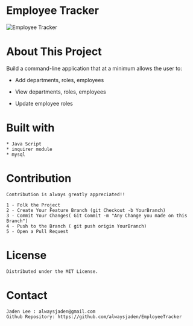 
# Employee Tracker

![Employee Tracker](./asset/images/snapshot.gif?raw=true "Employee Tracker")

# About This Project

Build a command-line application that at a minimum allows the user to:

  * Add departments, roles, employees

  * View departments, roles, employees

  * Update employee roles


# Built with
    * Java Script
    * inquirer module
    * mysql


# Contribution
    Contribution is always greatly appreciated!! 

    1 - Folk the Project
    2 - Create Your Feature Branch (git Checkout -b YourBranch)
    3 - Commit Your Changes( Git Commit -m "Any Change you made on this Branch")
    4 - Push to the Branch ( git push origin YourBranch)
    5 - Open a Pull Request 



# License 
    Distributed under the MIT License.


# Contact
    Jaden Lee : alwaysjaden@gmail.com
    Github Repository: https://github.com/alwaysjaden/EmployeeTracker


